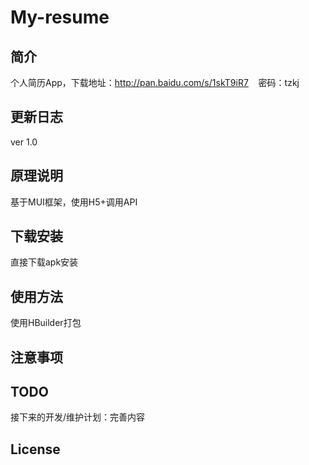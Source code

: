 # My-resume
## 简介
  个人简历App，下载地址：http://pan.baidu.com/s/1skT9iR7    密码：tzkj
## 更新日志
  ver 1.0
## 原理说明
  基于MUI框架，使用H5+调用API
## 下载安装
  直接下载apk安装
## 使用方法
  使用HBuilder打包
## 注意事项
  
## TODO
  接下来的开发/维护计划：完善内容
## License
  
